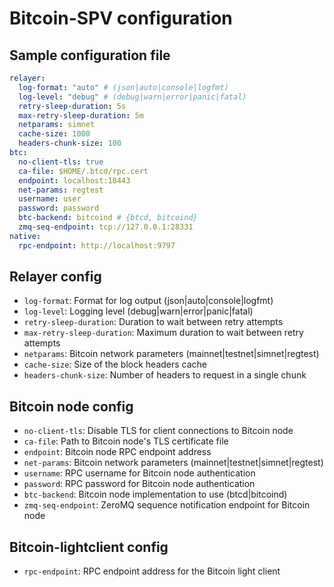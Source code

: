 # Bitcoin-SPV configuration

## Sample configuration file

```yaml
relayer:
  log-format: "auto" # (json|auto|console|logfmt)
  log-level: "debug" # (debug|warn|error|panic|fatal)
  retry-sleep-duration: 5s
  max-retry-sleep-duration: 5m
  netparams: simnet
  cache-size: 1000
  headers-chunk-size: 100
btc:
  no-client-tls: true
  ca-file: $HOME/.btcd/rpc.cert
  endpoint: localhost:18443
  net-params: regtest
  username: user
  password: password
  btc-backend: bitcoind # {btcd, bitcoind}
  zmq-seq-endpoint: tcp://127.0.0.1:28331
native:
  rpc-endpoint: http://localhost:9797
```

## Relayer config

- `log-format`: Format for log output (json|auto|console|logfmt)
- `log-level`: Logging level (debug|warn|error|panic|fatal)
- `retry-sleep-duration`: Duration to wait between retry attempts
- `max-retry-sleep-duration`: Maximum duration to wait between retry attempts
- `netparams`: Bitcoin network parameters (mainnet|testnet|simnet|regtest)
- `cache-size`: Size of the block headers cache
- `headers-chunk-size`: Number of headers to request in a single chunk

## Bitcoin node config

- `no-client-tls`: Disable TLS for client connections to Bitcoin node
- `ca-file`: Path to Bitcoin node's TLS certificate file
- `endpoint`: Bitcoin node RPC endpoint address
- `net-params`: Bitcoin network parameters (mainnet|testnet|simnet|regtest)
- `username`: RPC username for Bitcoin node authentication
- `password`: RPC password for Bitcoin node authentication
- `btc-backend`: Bitcoin node implementation to use (btcd|bitcoind)
- `zmq-seq-endpoint`: ZeroMQ sequence notification endpoint for Bitcoin node

## Bitcoin-lightclient config

- `rpc-endpoint`: RPC endpoint address for the Bitcoin light client
